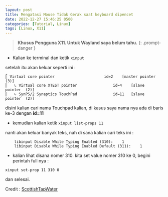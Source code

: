 ```yaml
---
layout: post
title: Mengatasi Mouse Tidak Gerak saat keyboard dipencet
date: 2022-12-27 15:46:25 0500
categories: [Tutorial, Linux]
tags: [Linux, X11]
---
```


>**Khusus Pengguna X11. Untuk Wayland saya belum tahu.**
{: .prompt-danger }

- Kalian ke terminal dan ketik `xinput`

setelah itu akan keluar seperti ini :
```
⎡ Virtual core pointer                    	id=2	[master pointer  (3)]
⎜   ↳ Virtual core XTEST pointer              	id=4	[slave  pointer  (2)]
⎜   ↳ SynPS/2 Synaptics TouchPad              	id=11	[slave  pointer  (2)]
```

disini kalian cari nama Touchpad kalian, di kasus saya nama nya ada di baris ke-3 dengan **id=11**

- kemudian kalian ketik `xinput list-props 11`

nanti akan keluar banyak teks, nah di sana kalian cari teks ini :
```
	libinput Disable While Typing Enabled (310):	1
	libinput Disable While Typing Enabled Default (311):	1
```
- kalian lihat disana nomer 310. kita set value nomer 310 ke 0, begini perintah full nya :


```terminal
xinput set-prop 11 310 0
```

dan selesai.

Credit : [ScottishTapWater](https://unix.stackexchange.com/a/697672/518631) 
